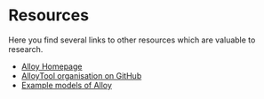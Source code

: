 # Resources
Here you find several links to other resources which are valuable to research.

* [Alloy Homepage](https://alloytools.org/)
* [AlloyTool organisation on GitHub](https://github.com/AlloyTools)
* [Example models of Alloy](https://github.com/AlloyTools/models/tree/master)
